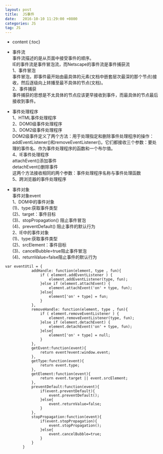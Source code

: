```yaml
---
layout: post
title:  JS事件
date:   2016-10-10 11:29:00 +0800
categories: JS
tag: JS
---
```


* content
{:toc}

- 事件流  
	事件流描述的是从页面中接受事件的顺序。  
	IE的事件流是事件冒泡流，而Netscape的事件流是事件捕获流  
	1、事件冒泡  
	事件冒泡，即事件最开始由最具体的元素(文档中嵌套层次最深的那个节点)接收，然后逐级向上转播至最不具体的节点(文档)。  
	2、事件捕获  
	事件捕获的思想是不太具体的节点应该更早接收到事件，而最具体的节点最后接收到事件。  

- 事件处理程序  
	1、HTML事件处理程序  
	2、DOM0级事件处理程序  
	3、DOM2级事件处理程序  
	DOM2级事件定义了两个方法：用于处理指定和删除事件处理程序的操作：addEventListener()和removeEventListener()。它们都接收三个参数：要处理的事件名、作为事件处理程序的函数和一个布尔值。  
	4、IE事件处理程序  
	attachEvent()添加事件  
	detachEvent()删除事件  
	这两个方法接收相同的两个参数：事件处理程序名称与事件处理函数  
	5、跨浏览器的事件处理程序  

- 事件对象  
	事件对象event  
	1、DOM中的事件对象  
	(1)、type:获取事件类型  
	(2)、target：事件目标  
	(3)、stopPropagation() 阻止事件冒泡  
	(4)、preventDefault() 阻止事件的默认行为  
	2、IE中的事件对象  
	(1)、type:获取事件类型  
	(2)、srcElement：事件目标  
	(3)、cancelBubble=true阻止事件冒泡  
	(4)、returnValue=false阻止事件的默认行为   
	

```
var eventUtil = {
			addHandle: function(element, type , fun){
				if ( element.addEventListener ) {
					element.addEventListener(type, fun);
				}else if (element.attachEvent) {
					element.attachEvent('on' + type, fun);
				}else{
					element['on' + type] = fun;
				}
			},
			removeHandle: function(element, type , fun){
				if ( element.removeEventListener ) {
					element.removeEventListener(type, fun);
				}else if (element.detachEvent) {
					element.detachEvent('on' + type, fun);
				}else{
					element['on' + type] = null;
				}
			},
			getEvent:function(event){
		        return event?event:window.event;
		    },
			getType:function(event){
				return event.type;
			},
			getElement:function(event){
				return event.target || event.srcElement;
			},
			preventDefault:function(event){
				if(event.preventDefault){
				  	event.preventDefault();
				}else{
				  	event.returnValue=false;
				}
			},
			stopPropagation:function(event){
				if(event.stopPropagation){
			 		event.stopPropagation();
				}else{
			 		event.cancelBubble=true;
				}
			}
		}
```